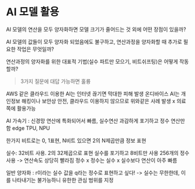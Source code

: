 # AI 모델 활용

AI 모델의 연산을 모두 양자화하면 모델 크기가 줄어드는 것 외에 어떤 장점이 있을까?

AI 모델의 값들이 모두 양자화 되었음에도 불구하고, 연산과정을 양자화할 때 추가로 필요한 작업은 무엇일까?

연산과정의 양자화를 위한 대표적 기법(실수 파트만 모으기, 비트쉬프팅)은 어떻게 작동할까?

> 3가지 질문에 대답 가능하면 훌륭

AWS 같은 클라우드 이용한 AI는 인터넷 끊기면 막대한 피해 발생
온디바이스 AI는 개인정보 해킹이나 보안상 안전, 클라우드 이용하지 않으므로 위와같은 사례 발생 x 의료쪽에 활용가능

AI 가속기 : 신경망 연산에 특화되어서 빠름, 실수연산 과감하게 포기하고 정수 연산만 함
edge TPU, NPU

한가지 비트로는 0, 1표현, N비트 있으면 2의 N제곱만큼 정보 표현

실수: 32비트 사용. 2의 32제곱으로 표현
실수를 포기하고 8비트만 사용 256개의 정수사용 -> 연산속도 상당히 빨라짐
정수 x 정수는 실수 x 실수보다 연산이 아주 빠름

일반 양자화 : r이라는 실수 값을 q라는 정수로 표현하고 싶다!
-> 실수는 무한한데, 이를 나타내기는 불가능하니 유한한 관심 범위를 지정 